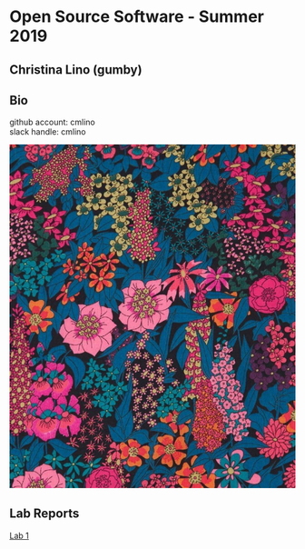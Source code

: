 # Open Source Software - Summer 2019
## Christina Lino (gumby)

## Bio
github account: cmlino 
<br />
slack handle: cmlino
<br />

![photo](profile.JPG)




## Lab Reports
[Lab 1](labs/lab-01/report.md)
